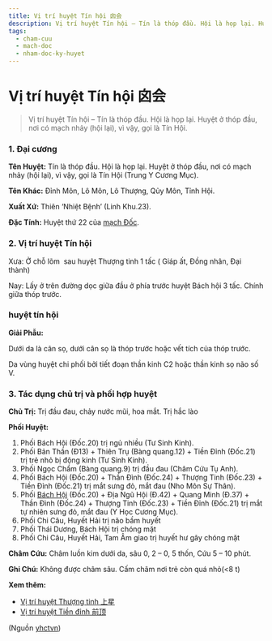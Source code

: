 ```yaml
---
title: Vị trí huyệt Tín hội 囟会
description: Vị trí huyệt Tín hội – Tín là thóp đầu. Hội là họp lại. Huyệt ở thóp đầu, nơi có mạch nhảy (hội lại), vì vậy, gọi là Tín Hội.
tags:
  - cham-cuu
  - mach-doc
  - nham-doc-ky-huyet
---
```


# Vị trí huyệt Tín hội 囟会 

> Vị trí huyệt Tín hội – Tín là thóp đầu. Hội là họp lại. Huyệt ở thóp đầu, nơi có mạch nhảy (hội lại), vì vậy, gọi là Tín Hội.

### 1. Đại cương

**Tên Huyệt:** Tín là thóp đầu. Hội là họp lại. Huyệt ở thóp đầu, nơi có mạch nhảy (hội lại), vì vậy, gọi là Tín Hội (Trung Y Cương Mục).

**Tên Khác:** Đỉnh Môn, Lô Môn, Lô Thượng, Qủy Môn, Tỉnh Hội.

**Xuất Xứ:** Thiên ‘Nhiệt Bệnh’ (Linh Khu.23).

**Đặc Tính:** Huyệt thứ 22 của [mạch Đốc](/yhctvn/dai-cuong-mach-doc).

### 2. Vị trí huyệt Tín hội

Xưa: Ở chỗ lõm  sau huyệt Thượng tinh 1 tấc ( Giáp ất, Đồng nhân, Đại thành)

Nay: Lấy ở trên đường dọc giữa đầu ở phía trước huyệt Bách hội 3 tấc. Chính giữa thóp trước.

### huyệt tín hội

**Giải Phẫu:**

Dưới da là cân sọ, dưới cân sọ là thóp trước hoặc vết tích của thóp trước.

Da vùng huyệt chi phối bởi tiết đoạn thần kinh C2 hoặc thần kinh sọ não số V.

### 3. Tác dụng chủ trị và phối hợp huyệt

**Chủ Trị:** Trị đầu đau, chảy nước mũi, hoa mắt. Trị hắc lào

**Phối Huyệt:**

1. Phối Bách Hội (Đốc.20) trị ngủ nhiều (Tư Sinh Kinh).
2. Phối Bản Thần (Đ13) + Thiên Trụ (Bàng quang.12) + Tiền Đỉnh (Đốc.21) trị trẻ nhỏ bị động kinh (Tư Sinh Kinh).
3. Phối Ngọc Chẩm (Bàng quang.9) trị đầu đau (Châm Cứu Tụ Anh).
4. Phối Bách Hội (Đốc.20) + Thần Đình (Đốc.24) + Thượng Tinh (Đốc.23) + Tiền Đỉnh (Đốc.21) trị mắt sưng đỏ, mắt đau (Nho Môn Sự Thân).
5. Phối [Bách Hội](/yhctvn/vi-tri-huyet-bach-hoi-%e7%99%be%e4%bc%9a) (Đốc.20) + Địa Ngũ Hội (Đ.42) + Quang Minh (Đ.37) + Thần Đình (Đốc.24) + Thượng Tinh (Đốc.23) + Tiền Đỉnh (Đốc.21) trị mắt tự nhiên sưng đỏ, mắt đau (Y Học Cương Mục).
6. Phối Chi Câu, Huyết Hải trị não bầm huyết
7. Phối Thái Dương, Bách Hội trị chóng mặt
8. Phối Chi Câu, Huyết Hải, Tam Âm giao trị huyết hư gây chóng mặt

**Châm Cứu:** Châm luồn kim dưới da, sâu 0, 2 – 0, 5 thốn, Cứu 5 – 10 phút.

**Ghi Chú:** Không được châm sâu. Cấm châm nơi trẻ còn quá nhỏ(<8 t)

**Xem thêm:**

* [Vị trí huyệt Thượng tinh 上星](/yhctvn/vi-tri-huyet-thuong-tinh-%e4%b8%8a%e6%98%9f)
* [Vị trí huyệt Tiền đỉnh 前顶](/yhctvn/vi-tri-huyet-tien-dinh-%e5%89%8d%e9%a1%b6)

(Nguồn <a href="https://yhctvn.com/vi-tri-huyet-tin-hoi-囟会/" target="_blank">yhctvn</a>)
